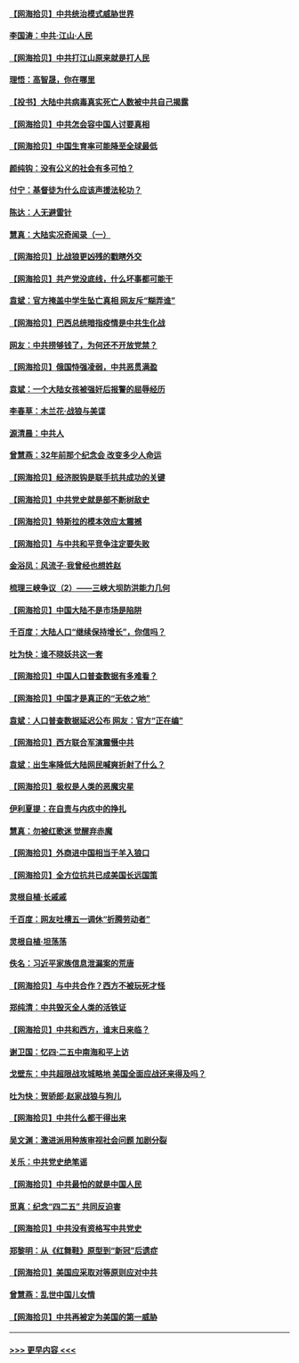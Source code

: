 #### [【网海拾贝】中共统治模式威胁世界](../pages/nsc993/n12957622.md?t=05182152) 
#### [李国涛：中共‧江山‧人民](../pages/nsc993/n12957502.md?t=05182152) 
#### [【网海拾贝】中共打江山原来就是打人民](../pages/nsc993/n12954345.md?t=05182152) 
#### [理悟：高智晟，你在哪里](../pages/nsc993/n12953115.md?t=05182152) 
#### [【投书】大陆中共病毒真实死亡人数被中共自己揭露](../pages/nsc993/n12953050.md?t=05182152) 
#### [【网海拾贝】中共怎会容中国人讨要真相](../pages/nsc993/n12952161.md?t=05182152) 
#### [【网海拾贝】中国生育率可能降至全球最低](../pages/nsc993/n12948793.md?t=05182152) 
#### [颜纯钩：没有公义的社会有多可怕？](../pages/nsc993/n12947626.md?t=05182152) 
#### [付宁：基督徒为什么应该声援法轮功？](../pages/nsc993/n12947233.md?t=05182152) 
#### [陈达：人无避雷针](../pages/nsc993/n12947098.md?t=05182152) 
#### [慧真：大陆实况奇闻录（一）](../pages/nsc993/n12945811.md?t=05182152) 
#### [【网海拾贝】比战狼更凶残的戳瞎外交](../pages/nsc993/n12945717.md?t=05182152) 
#### [【网海拾贝】共产党没底线，什么坏事都可能干](../pages/nsc993/n12942090.md?t=05182152) 
#### [袁斌：官方掩盖中学生坠亡真相 网友斥“糊弄谁”](../pages/nsc993/n12942029.md?t=05182152) 
#### [【网海拾贝】巴西总统暗指疫情是中共生化战](../pages/nsc993/n12938999.md?t=05182152) 
#### [网友：中共捞够钱了，为何还不开放党禁？](../pages/nsc993/n12938952.md?t=05182152) 
#### [【网海拾贝】俄国恃强凌弱，中共恶贯满盈](../pages/nsc993/n12936626.md?t=05182152) 
#### [袁斌：一个大陆女孩被强奸后报警的屈辱经历](../pages/nsc993/n12936547.md?t=05182152) 
#### [李春草：木兰花·战狼与美谍](../pages/nsc993/n12935995.md?t=05182152) 
#### [源清晨：中共人](../pages/nsc993/n12935589.md?t=05182152) 
#### [曾慧燕：32年前那个纪念会 改变多少人命运](../pages/nsc993/n12934233.md?t=05182152) 
#### [【网海拾贝】经济脱钩是联手抗共成功的关键](../pages/nsc993/n12934176.md?t=05182152) 
#### [【网海拾贝】中共党史就是部不断树敌史](../pages/nsc993/n12932844.md?t=05182152) 
#### [【网海拾贝】特斯拉的模本效应太震撼](../pages/nsc993/n12925626.md?t=05182152) 
#### [【网海拾贝】与中共和平竞争注定要失败](../pages/nsc993/n12923326.md?t=05182152) 
#### [金浴凤：风流子‧我曾经也想姓赵](../pages/nsc993/n12920911.md?t=05182152) 
#### [梳理三峡争议（2）——三峡大坝防洪能力几何](../pages/nsc993/n12920173.md?t=05182152) 
#### [【网海拾贝】中国大陆不是市场是陷阱](../pages/nsc993/n12920143.md?t=05182152) 
#### [千百度：大陆人口“继续保持增长”，你信吗？](../pages/nsc993/n12918946.md?t=05182152) 
#### [吐为快：谁不晓妖共这一套](../pages/nsc993/n12918941.md?t=05182152) 
#### [【网海拾贝】中国人口普查数据有多难看？](../pages/nsc993/n12917822.md?t=05182152) 
#### [【网海拾贝】中国才是真正的“无依之地”](../pages/nsc993/n12915845.md?t=05182152) 
#### [袁斌：人口普查数据延迟公布 网友：官方“正在编”](../pages/nsc993/n12915748.md?t=05182152) 
#### [【网海拾贝】西方联合军演震慑中共](../pages/nsc993/n12913466.md?t=05182152) 
#### [袁斌：出生率降低大陆网民喊爽折射了什么？](../pages/nsc993/n12913365.md?t=05182152) 
#### [【网海拾贝】极权是人类的恶魔灾星](../pages/nsc993/n12910697.md?t=05182152) 
#### [伊利夏提：在自责与内疚中的挣扎](../pages/nsc993/n12910493.md?t=05182152) 
#### [慧真：勿被红歌迷 觉醒弃赤魔](../pages/nsc993/n12910485.md?t=05182152) 
#### [【网海拾贝】外商进中国相当于羊入狼口](../pages/nsc993/n12908274.md?t=05182152) 
#### [【网海拾贝】全方位抗共已成美国长远国策](../pages/nsc993/n12906878.md?t=05182152) 
#### [灵根自植‧长戚戚](../pages/nsc993/n12905585.md?t=05182152) 
#### [千百度：网友吐槽五一调休“折腾劳动者”](../pages/nsc993/n12905934.md?t=05182152) 
#### [灵根自植‧坦荡荡](../pages/nsc993/n12905562.md?t=05182152) 
#### [佚名：习近平家族信息泄漏案的荒唐](../pages/nsc993/n12904705.md?t=05182152) 
#### [【网海拾贝】与中共合作？西方不被玩死才怪](../pages/nsc993/n12903873.md?t=05182152) 
#### [郑纯清：中共毁灭全人类的活铁证](../pages/nsc993/n12903785.md?t=05182152) 
#### [【网海拾贝】中共和西方，谁末日来临？](../pages/nsc993/n12903482.md?t=05182152) 
#### [谢卫国：忆四‧二五中南海和平上访](../pages/nsc993/n12902192.md?t=05182152) 
#### [戈壁东：中共超限战攻城略地 美国全面应战还来得及吗？](../pages/nsc993/n12902297.md?t=05182152) 
#### [吐为快：贺骄郎‧赵家战狼与狗儿](../pages/nsc993/n12902280.md?t=05182152) 
#### [【网海拾贝】中共什么都干得出来](../pages/nsc993/n12897500.md?t=05182152) 
#### [吴文渊：激进派用种族审视社会问题 加剧分裂](../pages/nsc993/n12893881.md?t=05182152) 
#### [关乐：中共党史绝笔谣](../pages/nsc993/n12897270.md?t=05182152) 
#### [【网海拾贝】中共最怕的就是中国人民](../pages/nsc993/n12894705.md?t=05182152) 
#### [觅真：纪念“四二五” 共同反迫害](../pages/nsc993/n12894553.md?t=05182152) 
#### [【网海拾贝】中共没有资格写中共党史](../pages/nsc993/n12892231.md?t=05182152) 
#### [郑黎明：从《红舞鞋》原型到“新冠”后遗症](../pages/nsc993/n12890469.md?t=05182152) 
#### [【网海拾贝】美国应采取对等原则应对中共](../pages/nsc993/n12889176.md?t=05182152) 
#### [曾慧燕：乱世中国儿女情](../pages/nsc993/n12887931.md?t=05182152) 
#### [【网海拾贝】中共再被定为美国的第一威胁](../pages/nsc993/n12887580.md?t=05182152) 

----
#### [ >>> 更早内容 <<< ](../indexes/nsc993-earlier.md)
